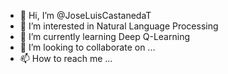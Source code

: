 - 👋 Hi, I’m @JoseLuisCastanedaT
- 👀 I’m interested in Natural Language Processing
- 🌱 I’m currently learning Deep Q-Learning
- 💞️ I’m looking to collaborate on ...
- 📫 How to reach me ...

<!---
JoseLuisCastanedaT/JoseLuisCastanedaT is a ✨ special ✨ repository because its `README.md` (this file) appears on your GitHub profile.
You can click the Preview link to take a look at your changes.
--->
